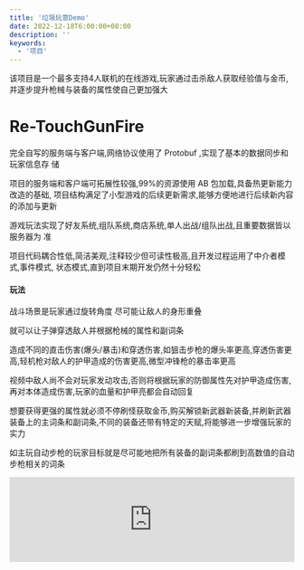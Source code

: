 ```yaml
---
title: '垃圾玩意Demo'
date: 2022-12-18T6:00:00+08:00
description: ''
keywords:
  - '项目'
---
```


该项目是一个最多支持4人联机的在线游戏,玩家通过击杀敌人获取经验值与金币,并逐步提升枪械与装备的属性使自己更加强大

<!--more-->

# Re-TouchGunFire

完全自写的服务端与客户端,网络协议使用了 Protobuf ,实现了基本的数据同步和玩家信息存
储 

项目的服务端和客户端可拓展性较强,99%的资源使用 AB 包加载,具备热更新能力改造的基础,
项目结构满足了小型游戏的后续更新需求,能够方便地进行后续新内容的添加与更新

游戏玩法实现了好友系统,组队系统,商店系统,单人出战/组队出战,且重要数据皆以服务器为
准 

项目代码耦合性低,简洁美观,注释较少但可读性极高,且开发过程运用了中介者模式,事件模式,
状态模式,直到项目末期开发仍然十分轻松

#### 玩法

战斗场景是玩家通过旋转角度 尽可能让敌人的身形重叠

就可以让子弹穿透敌人并根据枪械的属性和副词条 

造成不同的直击伤害(爆头/暴击)和穿透伤害,如狙击步枪的爆头率更高,穿透伤害更高,轻机枪对敌人的护甲造成的伤害更高,微型冲锋枪的暴击率更高

视频中敌人尚不会对玩家发动攻击,否则将根据玩家的防御属性先对护甲造成伤害,再对本体造成伤害,玩家的血量和护甲亮都会自动回复

想要获得更强的属性就必须不停刷怪获取金币,购买解锁新武器新装备,并刷新武器装备上的主词条和副词条,不同的装备还带有特定的天赋,将能够进一步增强玩家的实力

如主玩自动步枪的玩家目标就是尽可能地把所有装备的副词条都刷到高数值的自动步枪相关的词条

<iframe id="spkj" src="https://www.acfun.cn/player/ac40190066" width="100%" frameborder="no" scrolling="no" allowfullscreen="allowfullscreen"><span data-mce-type="bookmark" style="display: inline-block; width: 0px; overflow: hidden; line-height: 0;" class="mce_SELRES_start"></span> <span data-mce-type="bookmark" style="display: inline-block; width: 0px; overflow: hidden; line-height: 0;" class="mce_SELRES_start"></span> </iframe> <script type="text/javascript"> document.getElementById("spkj").style.height=document.getElementById("spkj").scrollWidth*0.76+"px"; </script>